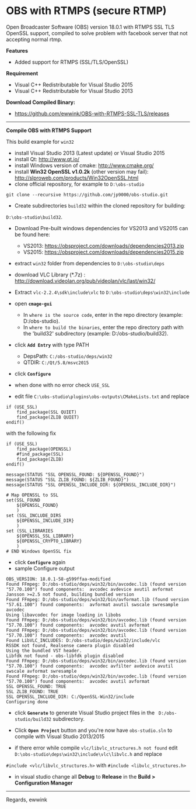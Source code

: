 # OBS with RTMPS (secure RTMP)
Open Broadcaster Software (OBS) version 18.0.1 with RTMPS SSL TLS OpenSSL support, compiled to solve problem with facebook server that not accepting normal rtmp.

**Features**
- Added support for RTMPS (SSL/TLS/OpenSSL)

**Requirement**
- Visual C++ Redistributable for Visual Studio 2015
- Visual C++ Redistributable for Visual Studio 2013 

**Download Compiled Binary:** 
- https://github.com/ewwink/OBS-with-RTMPS-SSL-TLS/releases 

----------

**Compile OBS with RTMPS Support**

This build example for `win32`
- install Visual Studio 2013 (Latest update) or Visual Studio 2015
- install Qt: http://www.qt.io/
- install Windows version of cmake: http://www.cmake.org/
- install **Win32 OpenSSL v1.0.2k** (other version may fail): http://slproweb.com/products/Win32OpenSSL.html
- clone official repository, for example to `D:\obs-studio`

`git clone --recursive https://github.com/jp9000/obs-studio.git` 
- Create subdirectories `build32` within the cloned repository for building: 

`D:\obs-studio\build32`.
- Download Pre-built windows dependencies for VS2013 and VS2015 can be found here: 
  - VS2013: https://obsproject.com/downloads/dependencies2013.zip
  - VS2015: https://obsproject.com/downloads/dependencies2015.zip

- extract `win32` folder from dependencies to `D:\obs-studio\deps`
- download VLC Library (*.7z) : http://download.videolan.org/pub/videolan/vlc/last/win32/
- Extract `vlc-2.2.4\sdk\include\vlc` to `D:\obs-studio\deps\win32\include`

- open **`cmage-gui`**

  - In `where is the source code`, enter in the repo directory (example: D:/obs-studio).
  - In `where to build the binaries`, enter the repo directory path with the 'build32' subdirectory (example: D:/obs-studio/build32).

- click **`Add Entry`** with type PATH
  - DepsPath: `C:/obs-studio/deps/win32`
  - QTDIR: `C:/Qt/5.8/msvc2015`

- click **`Configure`**
- when done with no error check `USE_SSL`
 
- edit file `C:\obs-studio\plugins\obs-outputs\CMakeLists.txt` and replace
```
if (USE_SSL)
	find_package(SSL QUIET)
	find_package(ZLIB QUIET)
endif()
```
with the following fix
```
if (USE_SSL)
    find_package(OPENSSL)
    #find_package(SSL)
    find_package(ZLIB)
endif()

message(STATUS "SSL OPENSSL_FOUND: ${OPENSSL_FOUND}")
message(STATUS "SSL ZLIB_FOUND: ${ZLIB_FOUND}")
message(STATUS "SSL OPENSSL_INCLUDE_DIR: ${OPENSSL_INCLUDE_DIR}")

# Map OPENSSL to SSL
set(SSL_FOUND
    ${OPENSSL_FOUND}
    )
set (SSL_INCLUDE_DIRS
    ${OPENSSL_INCLUDE_DIR}
    )
set (SSL_LIBRARIES
    ${OPENSSL_SSL_LIBRARY}
    ${OPENSSL_CRYPTO_LIBRARY}
    )
# END Windows OpenSSL fix
```

- click **`Configure`** again
- sample Configure output 
```
OBS_VERSION: 18.0.1-58-g599ffaa-modified
Found FFmpeg: D:/obs-studio/deps/win32/bin/avcodec.lib (found version "57.70.100") found components:  avcodec avdevice avutil avformat 
Jansson >=2.5 not found, building bundled version
Found FFmpeg: D:/obs-studio/deps/win32/bin/avformat.lib (found version "57.61.100") found components:  avformat avutil swscale swresample avcodec 
Using libavcodec for image loading in libobs
Found FFmpeg: D:/obs-studio/deps/win32/bin/avcodec.lib (found version "57.70.100") found components:  avcodec avutil avformat 
Found FFmpeg: D:/obs-studio/deps/win32/bin/avcodec.lib (found version "57.70.100") found components:  avcodec avutil 
Found LibVLC_INCLUDES: D:/obs-studio/deps/win32/include/vlc  
RSSDK not found, Realsense camera plugin disabled
Using the bundled VST header.
Libfdk not found - obs-libfdk plugin disabled
Found FFmpeg: D:/obs-studio/deps/win32/bin/avcodec.lib (found version "57.70.100") found components:  avcodec avfilter avdevice avutil swscale avformat swresample 
Found FFmpeg: D:/obs-studio/deps/win32/bin/avcodec.lib (found version "57.70.100") found components:  avcodec avutil avformat 
SSL OPENSSL_FOUND: TRUE
SSL ZLIB_FOUND: TRUE
SSL OPENSSL_INCLUDE_DIR: C:/OpenSSL-Win32/include
Configuring done
```
- click **`Generate`** to generate Visual Studio project files in the ` D:/obs-studio/build32` subdirectory.

-  Click **`Open Project`** button and you're now have `obs-studio.sln` to compile with Visual Studio 2013/2015
-  if there error while compile `vlc/libvlc_structures.h not found` edit `D:\obs-studio\deps\win32\include\vlc\libvlc.h` and replace
  
`#include <vlc/libvlc_structures.h>` with `#include <libvlc_structures.h>`
- in visual studio change all **Debug** to **Release** in the **Build > Configuration Manager**

----------


Regards,
ewwink

